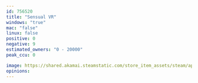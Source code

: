 ```yaml
---
id: 756520
title: "Sensual VR"
windows: "true"
mac: "false"
linux: false
positive: 0
negative: 9
estimated_owners: "0 - 20000"
peak_ccu: 0

image: https://shared.akamai.steamstatic.com/store_item_assets/steam/apps/756520/header.jpg?t=1610632465
opinions:
---
```

